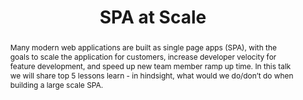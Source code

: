 ---
title: "SPA at Scale"
speaker: Patrick Woo
event: CascadiaJS 2018
tags: ["spa", "scaling"]
abstract: "Many modern web applications are built as single page apps (SPA), with the goals to scale the application for customers, increase developer velocity for feature development, and speed up new team member ramp up time. In this talk we will share top 5 lessons learn - in hindsight, what would we do/don’t do when building a large scale SPA."
ytId: Zr51LyznkZI
layout: talk
---